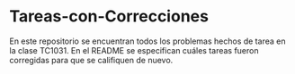 # Tareas-con-Correcciones
En este repositorio se encuentran todos los problemas hechos de tarea en la clase TC1031. En el README se especifican cuáles tareas fueron corregidas para que se califiquen de nuevo.
